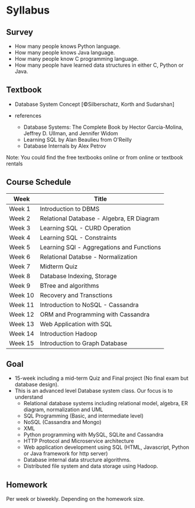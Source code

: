 # Syllabus

## Survey

* How many people knows Python language.
* How many people knows Java language.
* How many people know C programming language.
* How many people have learned data structures in either C, Python or Java.

## Textbook

* Database System Concept [©Silberschatz, Korth and Sudarshan]

* references
  * Database Systems: The Complete Book by Hector Garcia-Molina, Jeffrey D. Ullman, and Jennifer Widom
  * Learning SQL by Alan Beaulieu from O'Reilly
  * Database Internals by Alex Petrov

Note: You could find the free textbooks online or from online or textbook rentals

## Course Schedule

|Week|Title|
|----|-----|
|Week 1| Introduction to DBMS|
|Week 2| Relational Database - Algebra, ER Diagram|
|Week 3| Learning SQL - CURD Operation|
|Week 4| Learning SQL - Constraints|
|Week 5| Learning SQl - Aggregations and Functions|
|Week 6| Relational Databse - Normalization |
|Week 7| Midterm Quiz|
|Week 8| Database Indexing, Storage|
|Week 9| BTree and algorithms|
|Week 10| Recovery and Transctions|
|Week 11| Introduction to NoSQL - Cassandra|
|Week 12| ORM and Programming with Cassandra|
|Week 13| Web Application with SQL|
|Week 14| Introduction Hadoop|
|Week 15| Introduction to Graph Database|

## Goal

* 15-week including a mid-term Quiz and Final project (No final exam but database design).
* This is an advanced level Database system class. Our focus is to understand
  * Relational database systems including relational model, algebra, ER diagram, normalization and UML
  * SQL Programming (Basic, and intermediate level)
  * NoSQL (Cassandra and Mongo)
  * XML
  * Python programming with MySQL, SQLite and Cassandra
  * HTTP Protocol and Microservice architecture
  * Web application development using SQL (HTML, Javascript, Python or Java framework for http server)
  * Database internal data structure algorithms.
  * Distributed file system and data storage using Hadoop.

## Homework

Per week or biweekly. Depending on the homework size.

